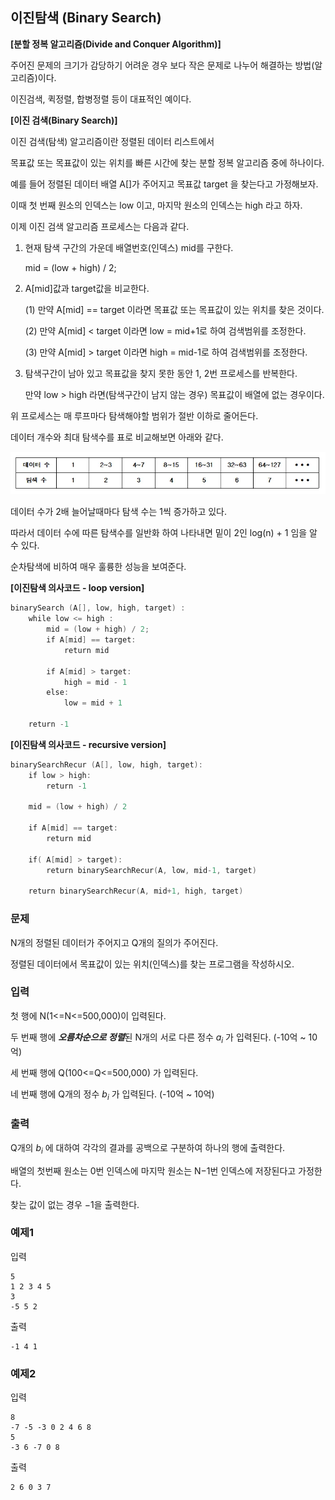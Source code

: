 ## 이진탐색 (Binary Search)

**[분할 정복 알고리즘(Divide and Conquer Algorithm)]**



주어진 문제의 크기가 감당하기 어려운 경우 보다 작은 문제로 나누어 해결하는 방법(알고리즘)이다.

이진검색, 퀵정렬, 합병정렬 등이 대표적인 예이다.



**[이진 검색(Binary Search)]**

이진 검색(탐색) 알고리즘이란 정렬된 데이터 리스트에서

목표값 또는 목표값이 있는 위치를 빠른 시간에 찾는 분할 정복 알고리즘 중에 하나이다.



예를 들어 정렬된 데이터 배열 A[]가 주어지고 목표값 target 을 찾는다고 가정해보자.

이때 첫 번째 원소의 인덱스는 low 이고, 마지막 원소의 인덱스는 high 라고 하자.



이제 이진 검색 알고리즘 프로세스는 다음과 같다.



1. 현재 탐색 구간의 가운데 배열번호(인덱스) mid를 구한다.

   mid = (low + high) / 2;



2. A[mid]값과 target값을 비교한다.

   (1) 만약 A[mid] == target 이라면 목표값 또는 목표값이 있는 위치를 찾은 것이다.

   (2) 만약​ A[mid] < target 이라면 low = mid+1로 하여 검색범위를 조정한다.

   (3) 만약​ A[mid] > target 이라면 high = mid-1로 하여 검색범위를 조정한다.



3. 탐색구간이 남아 있고 목표값을 찾지 못한 동안 1, 2번 프로세스를 반복한다.

   만약 low > high 라면(탐색구간이 남지 않는 경우) 목표값이 배열에 없는 경우이다.



위 프로세스는 매 루프마다 탐색해야할 범위가 절반 이하로 줄어든다.

데이터 개수와 최대 탐색수를 표로 비교해보면 아래와 같다.​

![그림01](fig_01.png)


데이터 수가 2배 늘어날때마다 탐색 수는 1씩 증가하고 있다.

따라서 데이터 수에 따른 탐색수를 일반화 하여 나타내면 밑이 2인 log(n) + 1 임을 알 수 있다.

순차탐색에 비하여 매우 훌륭한 성능을 보여준다.



**[이진탐색 의사코드 - loop version]**

```cpp
binarySearch (A[], low, high, target) :
    while low <= high :
        mid = (low + high) / 2;
        if A[mid] == target:
            return mid

        if A[mid] > target:
            high = mid - 1
        else:
            low = mid + 1

    return -1
```

**[이진탐색 의사코드 - recursive version]**

```cpp
binarySearchRecur (A[], low, high, target):
    if low > high:
        return -1

    mid = (low + high) / 2

    if A[mid] == target:
        return mid

    if( A[mid] > target):
        return binarySearchRecur(A, low, mid-1, target)

    return binarySearchRecur(A, mid+1, high, target)
```

### 문제

N개의 정렬된 데이터가 주어지고 Q개의 질의가 주어진다.

정렬된 데이터에서 목표값이 있는 위치(인덱스)를 찾는 프로그램을 작성하시오.

### 입력
첫 행에 N(1<=N<=500,000​)이 입력된다.

두 번째 행에 ***오름차순으로 정렬***된 N개의 서로 다른 정수 $a_i$ 가 입력된다. (-10억 ~ 10억)

세 번째 행에 Q(100<=Q<=500,000​) 가 입력된다.

네 번째 행에 Q개의 정수 $b_i$ 가 입력된다. (-10억 ~ 10억)


### 출력

Q개의 $b_i$ 에 대하여 각각의 결과를 공백으로 구분하여 하나의 행에 출력한다.

배열의 첫번째 원소는 0번 인덱스에 마지막 원소는 N−1번 인덱스에 저장된다고 가정한다.

찾는 값이 없는 경우 −1을 출력한다.


### 예제1
입력
```
5
1 2 3 4 5
3
-5 5 2
```

출력
```
-1 4 1
```

### 예제2
입력
```
8
-7 -5 -3 0 2 4 6 8
5
-3 6 -7 0 8
```

출력
```
2 6 0 3 7
```